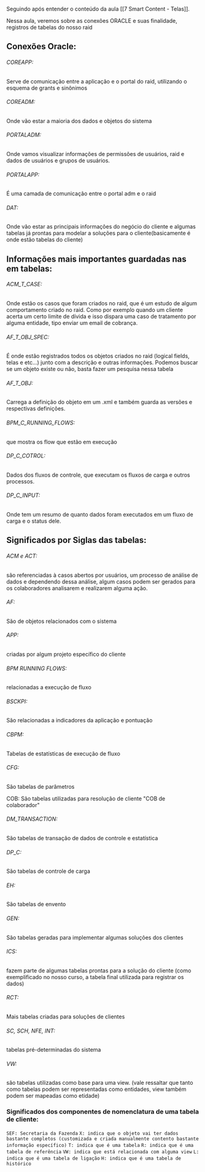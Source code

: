 Seguindo após entender o conteúdo da aula [[7 Smart Content - Telas]].

Nessa aula, veremos sobre as conexões ORACLE e suas finalidade, registros de tabelas do nosso raid


## Conexões Oracle:

###### COREAPP:
Serve de comunicação entre a aplicação e o portal do raid, utilizando o esquema de grants e sinônimos

###### COREADM:
Onde vão estar a maioria dos dados e objetos do sistema

###### PORTALADM:
Onde vamos visualizar informações de permissões de usuários, raid e dados de usuários e grupos de usuários.

###### PORTALAPP:
É uma camada de comunicação entre o portal adm e o raid

###### DAT:
Onde vão estar as principais informações do negócio do cliente e algumas tabelas já prontas para modelar a soluções para o cliente(basicamente é onde estão tabelas do cliente)

## Informações  mais importantes guardadas nas em tabelas:

###### ACM_T_CASE:
Onde estão os casos que foram criados no raid, que é um estudo de algum comportamento criado no raid.
Como por exemplo quando um cliente acerta um certo limite de dívida e isso dispara uma caso de tratamento por alguma entidade, tipo enviar um email de cobrança.

###### AF_T_OBJ_SPEC:
É onde estão registrados todos os objetos criados no raid (logical fields, telas e etc...) junto com a descrição e outras informações. Podemos buscar se um objeto existe ou não, basta fazer um pesquisa nessa tabela

###### AF_T_OBJ:
Carrega a definição do objeto em um .xml e também guarda as versões e respectivas definições.

###### BPM_C_RUNNING_FLOWS:
que mostra os flow que estão em execução
###### DP_C_COTROL:
Dados dos fluxos de controle, que executam os fluxos de carga e outros processos.

###### DP_C_INPUT:
Onde tem um resumo de quanto dados foram executados em um fluxo de carga e o status dele.

## Significados por Siglas das tabelas:

###### ACM e ACT:
são referenciadas à casos abertos por usuários, um processo de análise de dados e dependendo dessa análise, algum casos podem ser gerados para os colaboradores analisarem e realizarem alguma ação.
###### AF:
São de objetos relacionados com o sistema

###### APP:
criadas por algum projeto específico do cliente

###### BPM RUNNING FLOWS:
relacionadas a execução de fluxo

###### BSCKPI:
São relacionadas a indicadores da aplicação e pontuação

###### CBPM:
Tabelas de estatísticas de execução de fluxo

###### CFG:
São tabelas de parâmetros

COB:
São tabelas utilizadas para resolução de cliente "COB de colaborador"

###### DM_TRANSACTION:
São tabelas de transação de dados de controle e estatística

###### DP_C:
São tabelas de controle de carga

###### EH:
São tabelas de envento

###### GEN:
São tabelas geradas para implementar algumas soluções dos clientes

###### ICS:
fazem parte de algumas tabelas prontas para a solução do cliente (como exemplificado no nosso curso, a tabela final utilizada para registrar os dados)

######  RCT:
Mais tabelas criadas para soluções de clientes

###### SC, SCH, NFE, INT:
tabelas pré-determinadas do sistema

###### VW:
são tabelas utilizadas como base para uma view.
(vale ressaltar que tanto como tabelas podem ser representadas como entidades, view também podem ser mapeadas como etidade)


### Significados dos componentes de nomenclatura de uma tabela de cliente:
`SEF: Secretaria da Fazenda`
`X: indica que o objeto vai ter dados bastante completos (customizada e criada manualmente contento bastante informação específico)`
`T: indica que é uma tabela`
`R: indica que é uma tabela de referência`
`VW: indica que está relacionada com alguma view`
`L: indica que é uma tabela de ligação`
`H: indica que é uma tabela de histórico`